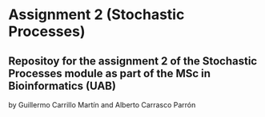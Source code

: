 # Assignment 2 (Stochastic Processes)

Repositoy for the assignment 2 of the Stochastic Processes module as part of the MSc in Bioinformatics (UAB)
-
by Guillermo Carrillo Martín and Alberto Carrasco Parrón
